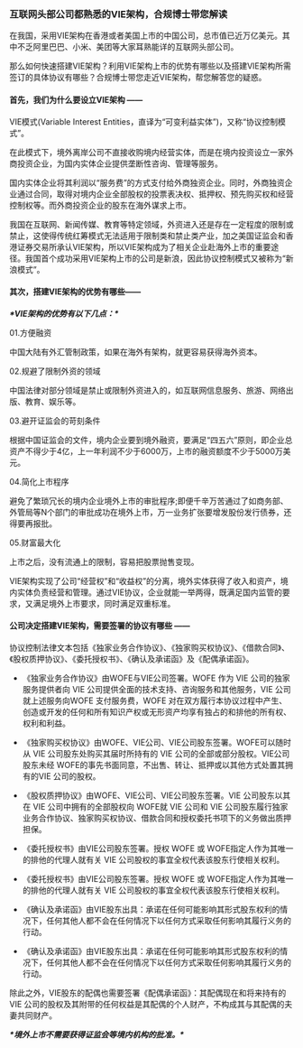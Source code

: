 ### 互联网头部公司都熟悉的VIE架构，合规博士带您解读 




在我国，采用VIE架构在香港或者美国上市的中国公司，总市值已近万亿美元。其中不乏阿里巴巴、小米、美团等大家耳熟能详的互联网头部公司。

那么如何快速搭建VIE架构？利用VIE架构上市的优势有哪些以及搭建VIE架构所需签订的具体协议有哪些？合规博士带您走近VIE架构，帮您解答您的疑惑。

 

#### 首先，我们为什么要设立VIE架构 ——

 

VIE模式(Variable Interest Entities，直译为“可变利益实体”)，又称“协议控制模式”。

在此模式下，境外离岸公司不直接收购境内经营实体，而是在境内投资设立一家外商投资企业，为国内实体企业提供垄断性咨询、管理等服务。

国内实体企业将其利润以“服务费”的方式支付给外商独资企业。同时，外商独资企业通过合同，取得对境内企业全部股权的投票表决权、抵押权、预先购买权和经营控制权等。而外商投资企业的股东在海外谋求上市。

我国在互联网、新闻传媒、教育等特定领域，外资进入还是存在一定程度的限制或禁止，这使得传统红筹模式无法适用于限制类和禁止类产业，加之美国证监会和香港证券交易所承认VIE架构，所以VIE架构成为了相关企业赴海外上市的重要途径。我国首个成功采用VIE架构上市的公司是新浪，因此协议控制模式又被称为“新浪模式”。



 

#### 其次，搭建VIE架构的优势有哪些——

 

***\*VIE架构的优势有以下几点：\****

01.方便融资

中国大陆有外汇管制政策，如果在海外有架构，就更容易获得海外资本。

02.规避了限制外资的领域

中国法律对部分领域是禁止或限制外资进入的，如互联网信息服务、旅游、网络出版、教育、娱乐等。

03.避开证监会的苛刻条件

根据中国证监会的文件，境内企业要到境外融资，要满足“四五六”原则，即企业总资产不得少于4亿，上一年利润不少于6000万，上市的融资额度不少于5000万美元。

04.简化上市程序

避免了繁琐冗长的境内企业境外上市的审批程序;即便千辛万苦通过了如商务部、外管局等N个部门的审批成功在境外上市，万一业务扩张要增发股份发行债券，还得要再报批。

05.财富最大化

上市之后，没有流通上的限制，容易把股票抛售变现。

 

​        VIE架构实现了公司“经营权”和“收益权”的分离，境外实体获得了收入和资产，境内实体负责经营和管理。通过VIE协议，企业就能一举两得，既满足国内监管的要求，又满足境外上市要求，同时满足双重标准。

  

#### 公司决定搭建VIE架构，需要签署的协议有哪些 —— 

​        协议控制法律文本包括《独家业务合作协议》、《独家购买权协议》、《借款合同》、《股权质押协议》、《委托授权书》、《确认及承诺函》及《配偶承诺函》。

 

* 《独家业务合作协议》由WOFE与VIE公司签署。WOFE 作为 VIE 公司的独家服务提供者向 VIE 公司提供全面的技术支持、咨询服务和其他服务，VIE 公司就上述服务向WOFE 支付服务费，WOFE 对在双方履行本协议过程中产生、创造或开发的任何和所有知识产权或无形资产均享有独占的和排他的所有权、权利和利益。

* 《独家购买权协议》由WOFE、VIE公司、VIE公司股东签署。WOFE可以随时从 VIE 公司股东处购买其届时所持有的 VIE 公司的全部或部分股权。VIE公司股东未经 WOFE的事先书面同意，不出售、转让、抵押或以其他方式处置其拥有的VIE 公司的股权。

* 《股权质押协议》由WOFE、VIE公司、VIE公司股东签署。VIE 公司股东以其在 VIE 公司中拥有的全部股权向 WOFE就 VIE 公司和 VIE 公司股东履行独家业务合作协议、独家购买权协议、借款合同和授权委托书项下的义务做出质押担保。

* 《委托授权书》由VIE公司股东签署。授权 WOFE 或 WOFE指定人作为其唯一的排他的代理人就有关 VIE 公司股权的事宜全权代表该股东行使相关权利。

* 《委托授权书》由VIE公司股东签署。授权 WOFE 或 WOFE指定人作为其唯一的排他的代理人就有关 VIE 公司股权的事宜全权代表该股东行使相关权利。

* 《确认及承诺函》由VIE股东出具：承诺在任何可能影响其形式股东权利的情况下，任何其他人都不会在任何情况下以任何方式采取任何影响其履行义务的行动。

* 《确认及承诺函》由VIE股东出具：承诺在任何可能影响其形式股东权利的情况下，任何其他人都不会在任何情况下以任何方式采取任何影响其履行义务的行动。

​        除此之外，VIE股东的配偶也需要签署《配偶承诺函》：其配偶现在和将来持有的 VIE 公司的股权及其附带的任何权益是其配偶的个人财产，不构成其与其配偶的夫妻共同财产。

 ***\*境外上市不需要获得证监会等境内机构的批准。\****

 

 